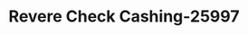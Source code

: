 ---
f_zip-code: 2151
f_state-code: MA
title: Revere Check Cashing-25997
f_phone: 781-284-4398
f_city-only: Broadway Revere
f_address: 765 Broadway Rever
f_location-unique-id: '25997'
slug: revere-check-cashing-25997
updated-on: '2024-05-30T13:46:58.046Z'
created-on: '2024-05-30T13:36:59.803Z'
published-on: '2024-05-30T13:54:32.469Z'
f_city-state: cms/city/broadway-revere-ma.md
f_company: cms/company/revere-check-cashing.md
f_state: cms/state/massachusetts.md
layout: '[payday-loan].html'
tags: payday-loan
---